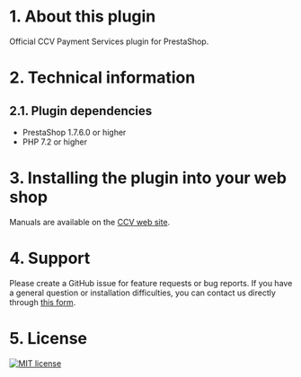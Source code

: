# 1. About this plugin

Official CCV Payment Services plugin for PrestaShop.

# 2. Technical information

## 2.1. Plugin dependencies

- PrestaShop 1.7.6.0 or higher
- PHP 7.2 or higher

# 3. Installing the plugin into your web shop

Manuals are available on the [CCV web site](https://www.ccv.eu/nl/service/support/handleidingen).

# 4. Support

Please create a GitHub issue for feature requests or bug reports. If you have a general question or installation difficulties, you can contact us directly through [this form](https://www.ccv.eu/nl/betaaloplossingen/betaaloplossingen-online/online-payments-voor-developers). 

# 5. License

[![MIT license](https://img.shields.io/github/license/CCV/ccvonlinepayments-prestashop)](https://github.com/CCV/ccvonlinepayments-prestashop/blob/master/LICENSE.txt)
